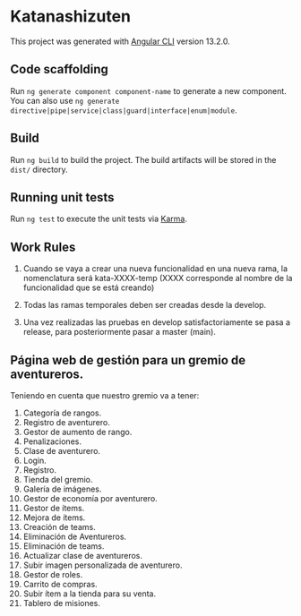 # Katanashizuten

This project was generated with [Angular CLI](https://github.com/angular/angular-cli) version 13.2.0.

## Code scaffolding

Run `ng generate component component-name` to generate a new component. You can also use `ng generate directive|pipe|service|class|guard|interface|enum|module`.

## Build

Run `ng build` to build the project. The build artifacts will be stored in the `dist/` directory.

## Running unit tests

Run `ng test` to execute the unit tests via [Karma](https://karma-runner.github.io).

## Work Rules

1. Cuando se vaya a crear una nueva funcionalidad en una nueva rama, la nomenclatura será kata-XXXX-temp (XXXX corresponde al nombre de la funcionalidad que se está creando)

2. Todas las ramas temporales deben ser creadas desde la develop.

3. Una vez realizadas las pruebas en develop satisfactoriamente se pasa a release, para posteriormente pasar
a master (main).

## Página web de gestión para un gremio de aventureros.

Teniendo en cuenta que nuestro gremio va a tener:
1.	Categoría de rangos.
2.	Registro de aventurero.
3.	Gestor de aumento de rango.
4.	Penalizaciones.
5.	Clase de aventurero.
6.	Login.
7.	Registro.
8.	Tienda del gremio.
9.	Galería de imágenes.
10.	Gestor de economía por aventurero.
11.	Gestor de ítems.
12.	Mejora de ítems.
13.	Creación de teams.
14.	Eliminación de Aventureros.
15.	Eliminación de teams.
16.	Actualizar clase de aventureros.
17.	Subir imagen personalizada de aventurero.
18.	Gestor de roles.
19.	Carrito de compras.
20.	Subir ítem a la tienda para su venta.
21.	Tablero de misiones.
